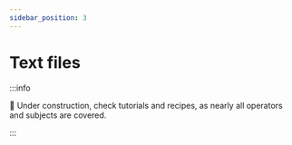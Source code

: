 ```yaml
---
sidebar_position: 3
---
```


# Text files

:::info

:construction: Under construction, check tutorials and recipes, as nearly all operators and subjects are covered.

:::
